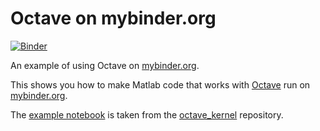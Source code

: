 # Octave on mybinder.org

[![Binder](https://mybinder.org/badge.svg)](https://mybinder.org/v2/gh/rnm222/binder-octave/master)

An example of using Octave on [mybinder.org](https://mybinder.org).

This shows you how to make Matlab code that works with [Octave](https://www.gnu.org/software/octave/) run on [mybinder.org](https://mybinder.org/).

The [example notebook](https://mybinder.org/v2/gh/rnm222/binder-octave/master?filepath=index.ipynb) is taken from the [octave_kernel](https://github.com/Calysto/octave_kernel) repository.
